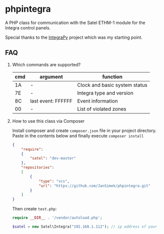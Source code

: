 # phpintegra
A PHP class for communication with the Satel ETHM-1 module for the Integra control panels.

Special thanks to the [IntegraPy] project which was my starting point.

[IntegraPy]: https://github.com/mkorz/IntegraPy

## FAQ

1. Which commands are supported?

    | cmd | argument           | function                      |
    |-----|--------------------|-------------------------------|
    | 1A  |          -         | Clock and basic system status |
    | 7E  |          -         | Integra type and version      |
    | 8C  | last event: FFFFFF | Event information             |
    | 00  |          -         | List of violated zones        |

2. How to use this class via Composer

    Install composer and create ```composer.json``` file in your project directory. Paste in the contents below and finally execute ```composer install```

    ```json
    {
        "require":
        {
            "satel": "dev-master"
        },
        "repositories":
        [
            {
                "type": "vcs",
                "url": "https://github.com/JanSimek/phpintegra.git"
            }
        ]
    }
    ```

    Then create ```test.php```:

    ```php
    require __DIR__ . '/vendor/autoload.php';

    $satel = new Satel\Integra("192.168.1.112"); // ip address of your ETHM-1 module
    ```
